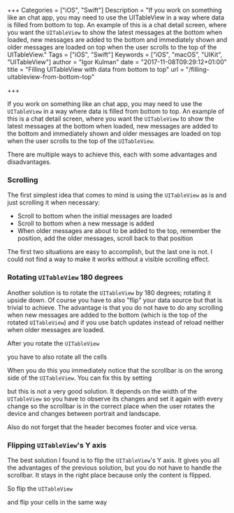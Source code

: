 +++
Categories = ["iOS", "Swift"]
Description = "If you work on something like an chat app, you may need to use the UITableView in a way where data is filled from bottom to top. An example of this is a chat detail screen, where you want the `UITableView` to show the latest messages at the bottom when loaded, new messages are added to the bottom and immediately shown and older messages are loaded on top when the user scrolls to the top of the UITableView."
Tags = ["iOS", "Swift"]
Keywords = ["iOS", "macOS", "UIKit", "UITableView"]
author = "Igor Kulman"
date = "2017-11-08T09:29:12+01:00"
title = "Filling UITableView with data from bottom to top"
url = "/filling-uitableview-from-bottom-top"

+++

If you work on something like an chat app, you may need to use the `UITableView` in a way where data is filled from bottom to top. An example of this is a chat detail screen, where you want the `UITableView` to show the latest messages at the bottom when loaded, new messages are added to the bottom and immediately shown and older messages are loaded on top when the user scrolls to the top of the `UITableView`. 

There are multiple ways to achieve this, each with some advantages and disadvantages. 

### Scrolling

The first simplest idea that comes to mind is using the `UITableView` as is and just scrolling it when necessary:

- Scroll to bottom when the initial messages are loaded
- Scroll to bottom when a new message is added
- When older messages are about to be added to the top, remember the position, add the older messages, scroll back to that position

The first two situations are easy to accomplish, but the last one is not. I could not find a way to make it works without a visible scrolling effect. 

### Rotating `UITableView` 180 degrees

Another solution is to rotate the `UITableView` by 180 degrees; rotating it upside down. Of course you have to also "flip" your data source but that is trivial to achieve. The advantage is that you do not have to do any scrolling when new messages are added to the bottom (which is the top of the rotated `UITableView`) and if you use batch updates instead of reload neither when older messages are loaded.

<!--more-->

After you rotate the `UITableView`

<div data-gist="3cda3da3437713da8d1613bb88af42c5" data-file="tableview-flip.swift"></div>

you have to also rotate all the cells

<div data-gist="3cda3da3437713da8d1613bb88af42c5" data-file="cell-flip.swift"></div>

When you do this you immediately notice that the scrollbar is on the wrong side of the `UITableView`. You can fix this by setting

<div data-gist="3cda3da3437713da8d1613bb88af42c5" data-file="scrollbar-flip.swift"></div>

but this is not a very good solution. It depends on the width of the `UITableView` so you have to observe its changes and set it again with every change so the scrollbar is in the correct place when the user rotates the device and changes between portrait and landscape. 

Also do not forget that the header becomes footer and vice versa. 

### Flipping `UITableView`'s Y axis

The best solution I found is to flip the `UITableView`'s Y axis. It gives you all the advantages of the previous solution, but you do not have to handle the scrollbar. It stays in the right place because only the content is flipped. 

So flip the `UITableView`

<div data-gist="3cda3da3437713da8d1613bb88af42c5" data-file="tableview-y-flip.swift"></div>

and flip your cells in the same way

<div data-gist="3cda3da3437713da8d1613bb88af42c5" data-file="cell-y-flip.swift"></div>
